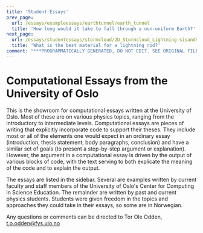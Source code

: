 ```yaml
---
title: 'Student Essays'
prev_page:
  url: /essays/exampleessays/earthtunnel/earth_tunnel
  title: 'How long would it take to fall through a non-uniform Earth?'
next_page:
  url: /essays/studentessays/stormcloud/2D_Stormcloud_Lightning-sisandst_jrevense
  title: 'What is the best material for a lightning rod?'
comment: "***PROGRAMMATICALLY GENERATED, DO NOT EDIT. SEE ORIGINAL FILES IN /content***"
---
```

# Computational Essays from the University of Oslo
This is the showroom for computational essays written at the University of Oslo. Most of these are on various physics topics, ranging from the introductory to intermediate levels. Computational essays are pieces of writing that explicitly incorporate code to support their theses. They include most or all of the elements one would expect in an ordinary essay (introduction, thesis statement, body paragraphs, conclusion) and have a similar set of goals (to present a step-by-step argument or explanation). However, the argument in a computational essay is driven by the output of various blocks of code, with the text serving to both explicate the meaning of the code and to explain the output.

The essays are listed in the sidebar. Several are examples written by current faculty and staff members of the University of Oslo's Center for Computing in Science Education. The remainder are written by past and current physics students. Students were given freedom in the topics and approaches they could take in their essays, so some are in Norwegian.

Any questions or comments can be directed to Tor Ole Odden, t.o.odden@fys.uio.no
